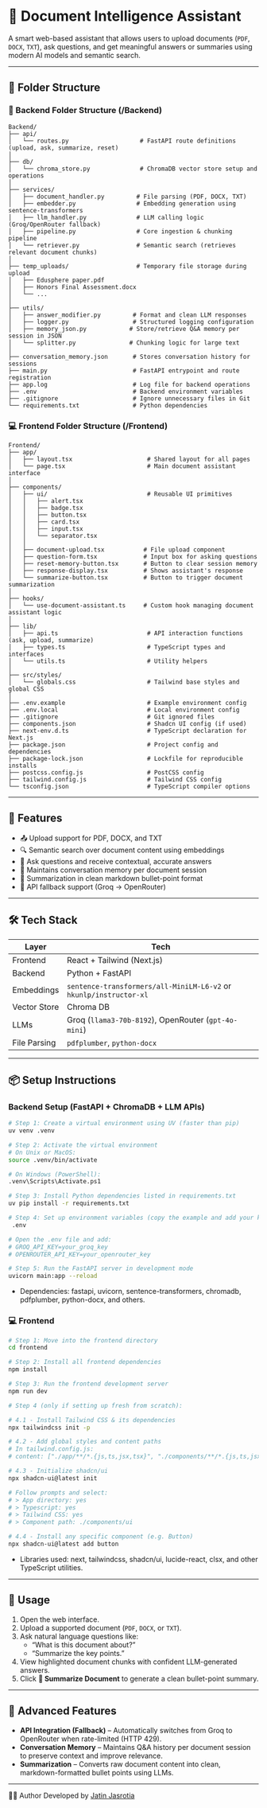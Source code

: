 # 📄 Document Intelligence Assistant

A smart web-based assistant that allows users to upload documents (`PDF`, `DOCX`, `TXT`), ask questions, and get meaningful answers or summaries using modern AI models and semantic search.

---

## 📁 Folder Structure

### 🧠 Backend Folder Structure (/Backend) 
``` 
Backend/
├── api/
│   └── routes.py                    # FastAPI route definitions (upload, ask, summarize, reset)
│
├── db/ 
│   └── chroma_store.py              # ChromaDB vector store setup and operations
│
├── services/
│   ├── document_handler.py         # File parsing (PDF, DOCX, TXT)
│   ├── embedder.py                 # Embedding generation using sentence-transformers
│   ├── llm_handler.py              # LLM calling logic (Groq/OpenRouter fallback)
│   ├── pipeline.py                 # Core ingestion & chunking pipeline
│   └── retriever.py                # Semantic search (retrieves relevant document chunks)
│
├── temp_uploads/                   # Temporary file storage during upload
│   ├── Edusphere paper.pdf
│   ├── Honors Final Assessment.docx
│   └── ...
│
├── utils/
│   ├── answer_modifier.py         # Format and clean LLM responses
│   ├── logger.py                  # Structured logging configuration
│   ├── memory_json.py            # Store/retrieve Q&A memory per session in JSON
│   └── splitter.py               # Chunking logic for large text
│
├── conversation_memory.json       # Stores conversation history for sessions
├── main.py                        # FastAPI entrypoint and route registration
├── app.log                        # Log file for backend operations
├── .env                           # Backend environment variables
├── .gitignore                     # Ignore unnecessary files in Git
└── requirements.txt               # Python dependencies

```

### 💻 Frontend Folder Structure (/Frontend)

```
Frontend/
├── app/
│   ├── layout.tsx                     # Shared layout for all pages
│   └── page.tsx                       # Main document assistant interface
│
├── components/
│   ├── ui/                            # Reusable UI primitives
│   │   ├── alert.tsx
│   │   ├── badge.tsx
│   │   ├── button.tsx
│   │   ├── card.tsx
│   │   ├── input.tsx
│   │   └── separator.tsx
│   │
│   ├── document-upload.tsx           # File upload component
│   ├── question-form.tsx             # Input box for asking questions
│   ├── reset-memory-button.tsx       # Button to clear session memory
│   ├── response-display.tsx          # Shows assistant's response
│   └── summarize-button.tsx          # Button to trigger document summarization
│
├── hooks/
│   └── use-document-assistant.ts     # Custom hook managing document assistant logic
│
├── lib/
│   ├── api.ts                         # API interaction functions (ask, upload, summarize)
│   ├── types.ts                       # TypeScript types and interfaces
│   └── utils.ts                       # Utility helpers
│
├── src/styles/
│   └── globals.css                    # Tailwind base styles and global CSS
│
├── .env.example                       # Example environment config
├── .env.local                         # Local environment config
├── .gitignore                         # Git ignored files
├── components.json                    # Shadcn UI config (if used)
├── next-env.d.ts                      # TypeScript declaration for Next.js
├── package.json                       # Project config and dependencies
├── package-lock.json                  # Lockfile for reproducible installs
├── postcss.config.js                  # PostCSS config
├── tailwind.config.js                 # Tailwind CSS config
└── tsconfig.json                      # TypeScript compiler options

```
---

## 🚀 Features

- 📤 Upload support for PDF, DOCX, and TXT
- 🔍 Semantic search over document content using embeddings
- 💬 Ask questions and receive contextual, accurate answers
- 🧠 Maintains conversation memory per document session
- 🧾 Summarization in clean markdown bullet-point format
- 🔄 API fallback support (Groq → OpenRouter)

---

## 🛠️ Tech Stack

| Layer         | Tech                                                                 |
|---------------|----------------------------------------------------------------------|
| Frontend      | React + Tailwind (Next.js)                                    |
| Backend       | Python + FastAPI                                                     |
| Embeddings    | `sentence-transformers/all-MiniLM-L6-v2` or `hkunlp/instructor-xl`   |
| Vector Store  | Chroma DB                                                            |
| LLMs          | Groq (`llama3-70b-8192`), OpenRouter (`gpt-4o-mini`)                 |
| File Parsing  | `pdfplumber`, `python-docx`                                          |

---

## 📦 Setup Instructions

### Backend Setup (FastAPI + ChromaDB + LLM APIs)

```bash
# Step 1: Create a virtual environment using UV (faster than pip)
uv venv .venv

# Step 2: Activate the virtual environment
# On Unix or MacOS:
source .venv/bin/activate

# On Windows (PowerShell):
.venv\Scripts\Activate.ps1

# Step 3: Install Python dependencies listed in requirements.txt
uv pip install -r requirements.txt

# Step 4: Set up environment variables (copy the example and add your keys)
 .env

# Open the .env file and add:
# GROQ_API_KEY=your_groq_key
# OPENROUTER_API_KEY=your_openrouter_key

# Step 5: Run the FastAPI server in development mode
uvicorn main:app --reload
```
- Dependencies: fastapi, uvicorn, sentence-transformers, chromadb, pdfplumber, python-docx, and others.

### 💻 Frontend

```bash
# Step 1: Move into the frontend directory
cd frontend

# Step 2: Install all frontend dependencies
npm install

# Step 3: Run the frontend development server
npm run dev

# Step 4 (only if setting up fresh from scratch):

# 4.1 - Install Tailwind CSS & its dependencies
npx tailwindcss init -p

# 4.2 - Add global styles and content paths
# In tailwind.config.js:
# content: ["./app/**/*.{js,ts,jsx,tsx}", "./components/**/*.{js,ts,jsx,tsx}"]

# 4.3 - Initialize shadcn/ui
npx shadcn-ui@latest init

# Follow prompts and select:
# > App directory: yes
# > Typescript: yes
# > Tailwind CSS: yes
# > Component path: ./components/ui

# 4.4 - Install any specific component (e.g. Button)
npx shadcn-ui@latest add button
```
 - Libraries used: next, tailwindcss, shadcn/ui, lucide-react, clsx, and other TypeScript utilities.

---

## 🧪 Usage

1. Open the web interface.
2. Upload a supported document (`PDF`, `DOCX`, or `TXT`).
3. Ask natural language questions like:
   - “What is this document about?”
   - “Summarize the key points.”
4. View highlighted document chunks with confident LLM-generated answers.
5. Click **📄 Summarize Document** to generate a clean bullet-point summary.

---

## 🌟 Advanced Features

- **API Integration (Fallback)** – Automatically switches from Groq to OpenRouter when rate-limited (HTTP 429).
- **Conversation Memory** – Maintains Q&A history per document session to preserve context and improve relevance.
- **Summarization** – Converts raw document content into clean, markdown-formatted bullet points using LLMs.

---

👨‍💻 Author
Developed  by [Jatin Jasrotia](https://github.com/Jatin-35)



